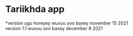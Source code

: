 # Tariikhda app
*version  ugu horeyey wuxuu soo baxey november 15 2021</br>
version 1.1 wuxuu soo baxey december  8 2021